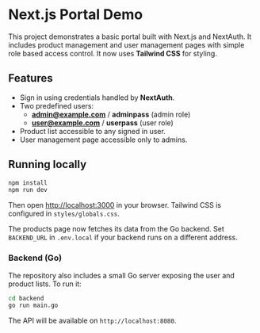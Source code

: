 # Next.js Portal Demo

This project demonstrates a basic portal built with Next.js and NextAuth. It includes product management and user management pages with simple role based access control.
It now uses **Tailwind CSS** for styling.

## Features

- Sign in using credentials handled by **NextAuth**.
- Two predefined users:
  - **admin@example.com** / **adminpass** (admin role)
  - **user@example.com** / **userpass** (user role)
- Product list accessible to any signed in user.
- User management page accessible only to admins.

## Running locally

```bash
npm install
npm run dev
```

Then open [http://localhost:3000](http://localhost:3000) in your browser.
Tailwind CSS is configured in `styles/globals.css`.

The products page now fetches its data from the Go backend. Set `BACKEND_URL` in
`.env.local` if your backend runs on a different address.

### Backend (Go)

The repository also includes a small Go server exposing the user and product
lists. To run it:

```bash
cd backend
go run main.go
```

The API will be available on `http://localhost:8080`.
